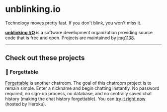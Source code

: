 # unblinking.io  

Technology moves pretty fast. If you don't blink, you won't miss it.  

__[unblinking I/O](https://github.com/unblinking)__ is a software development organization providing source code that is free and open. Projects are maintained by [jmg1138](https://github.com/jmg1138).  

___  

## Check out these projects  

### 💬 Forgettable  

[Forgettable](https://github.com/unblinking/forgettable) is another chatroom. The goal of this chatroom project is to remain simple. Enter a nickname and begin chatting instantly. No password required, no sign-up process, no database, and no centrally saved chat history (making the chat history forgettable). You can [try it right now](https://forgettable-chat.herokuapp.com/) (hosted by Heroku).  
